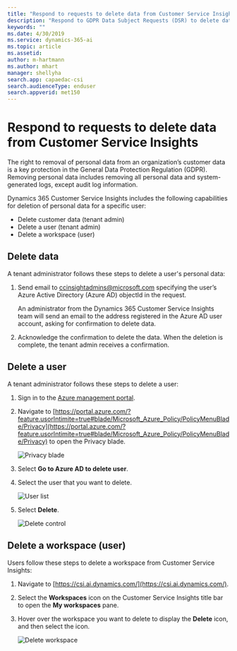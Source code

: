 ```yaml
---
title: "Respond to requests to delete data from Customer Service Insights"
description: "Respond to GDPR Data Subject Requests (DSR) to delete data from Dynamics 365 Customer Service Insights"
keywords: ""
ms.date: 4/30/2019
ms.service: dynamics-365-ai
ms.topic: article
ms.assetid:
author: m-hartmann
ms.author: mhart
manager: shellyha
search.app: capaedac-csi
search.audienceType: enduser
search.appverid: met150
---
```


# Respond to requests to delete data from Customer Service Insights

The right to removal of personal data from an organization’s customer data is a key protection in the General Data Protection Regulation (GDPR). Removing personal data includes removing all personal data and system-generated logs, except audit log information.

Dynamics 365 Customer Service Insights includes the following capabilities for deletion of personal data for a specific user:

* Delete customer data (tenant admin)
* Delete a user (tenant admin)
* Delete a workspace (user)

## Delete data 

A tenant administrator follows these steps to delete a user's personal data:

1. Send email to ccinsightadmins@microsoft.com specifying the user’s Azure Active Directory (Azure AD) objectId in the request.

   An administrator from the Dynamics 365 Customer Service Insights team will send an email to the address registered in the Azure AD user account, asking for confirmation to delete data.

2. Acknowledge the confirmation to delete the data. When the deletion is complete, the tenant admin receives a confirmation.

## Delete a user 

A tenant administrator follows these steps to delete a user:

1. Sign in to the [Azure management portal](https://ms.portal.azure.com).

2. Navigate to [https://portal.azure.com/?feature.usorIntimite=true#blade/Microsoft_Azure_Policy/PolicyMenuBlade/Privacy](https://portal.azure.com/?feature.usorIntimite=true#blade/Microsoft_Azure_Policy/PolicyMenuBlade/Privacy) to open the Privacy blade.
  
    ![Privacy blade](media/gdpr-export-1.png)

3. Select **Go to Azure AD to delete user**.

4. Select the user that you want to delete. 

     ![User list](media/gdpr-delete1.png)

5. Select **Delete**.
   
    ![Delete control](media/gdpr-delete2.png)

## Delete a workspace (user)

Users follow these steps to delete a workspace from Customer Service Insights:

1. Navigate to [https://csi.ai.dynamics.com/](https://csi.ai.dynamics.com/).

2. Select the **Workspaces** icon on the Customer Service Insights title bar to open the **My workspaces** pane.

3. Hover over the workspace you want to delete to display the **Delete** icon, and then select the icon.

   ![Delete workspace](media/delete-workspace.png)
